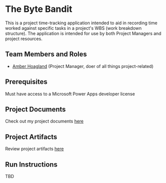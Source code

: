 # The Byte Bandit

This is a project time-tracking application intended to aid in recording time worked against specific tasks in a project's WBS (work breakdown structure). The application is intended for use by both Project Managers and project resources. 

## Team Members and Roles

* [Amber Hoagland](https://arh-gvsu.github.io/CIS641-HW2-Hoagland/) (Project Manager, doer of all things project-related)

## Prerequisites

Must have access to a Microsoft Power Apps developer license

## Project Documents

Check out my project documents [here](https://github.com/arh-gvsu/GVSU-CIS641-TheByteBandit/blob/main/docs/proposal-template.md)

## Project Artifacts

Review project artifacts [here](https://github.com/arh-gvsu/GVSU-CIS641-TheByteBandit/tree/main/artifacts)

## Run Instructions

TBD

